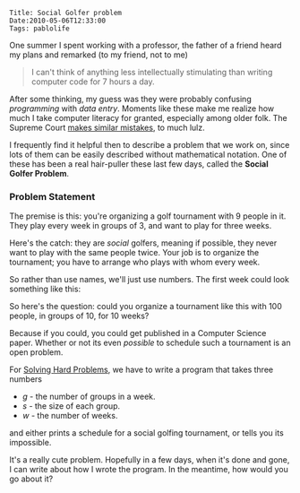     Title: Social Golfer problem
    Date:2010-05-06T12:33:00
    Tags: pablolife

One summer I spent working with a professor, the father of a friend heard my
plans and remarked (to my friend, not to me)

> I can't think of anything less intellectually stimulating than writing
> computer code for 7 hours a day.

After some thinking, my guess was they were probably confusing _programming_
with _data entry_. Moments like these make me realize how much I take computer
literacy for granted, especially among older folk. The Supreme Court [makes
similar mistakes][1], to much lulz.

I frequently find it helpful then to describe a problem that we work on, since
lots of them can be easily described without mathematical notation. One of
these has been a real hair-puller these last few days, called the **Social
Golfer Problem**.

### Problem Statement

The premise is this: you're organizing a golf tournament with 9 people in it.
They play every week in groups of 3, and want to play for three weeks.

Here's the catch: they are _social_ golfers, meaning if possible, they never
want to play with the same people twice. Your job is to organize the
tournament; you have to arrange who plays with whom every week.

So rather than use names, we'll just use numbers. The first week could look
something like this:

So here's the question: could you organize a tournament like this with 100
people, in groups of 10, for 10 weeks?

Because if you could, you could get published in a Computer Science paper.
Whether or not its even _possible_ to schedule such a tournament is an open
problem.

For [Solving Hard Problems][2], we have to write a program that takes three
numbers

* _g_ - the number of groups in a week.
* _s_ - the size of each group.
* _w_ - the number of weeks.


and either prints a schedule for a social golfing tournament, or tells you its
impossible.

It's a really cute problem. Hopefully in a few days, when it's done and gone,
I can write about how I wrote the program. In the meantime, how would you go
about it?

   [1]: http://blogs.wsj.com/law/2010/04/19/our-tech-savvy-supreme-court/
   [2]: http://cs.brown.edu/courses/cs258/
